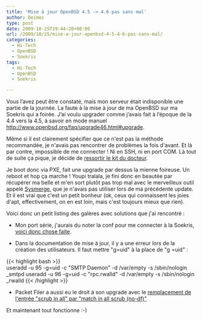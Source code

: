 ```yaml
---
title: 'Mise à jour OpenBSD 4.5 -> 4.6 pas sans mal'
author: Deimos
type: post
date: 2009-10-25T19:44:20+00:00
url: /2009/10/25/mise-a-jour-openbsd-4-5-4-6-pas-sans-mal/
categories:
  - Hi-Tech
  - OpenBSD
  - Soekris
tags:
  - Hi-Tech
  - OpenBSD
  - Soekris

---
```


Vous l’avez peut être constaté, mais mon serveur était indisponible une partie de la journée. La faute à la mise à jour de ma OpenBSD sur ma Soekris qui a foirée. J’ai voulu upgrader comme j’avais fait à l’époque de la 4.4 vers la 4.5, à savoir en mode manuel http://www.openbsd.org/faq/upgrade46.html#upgrade.

Même si il est clairement spécifier que ce n'est pas la méthode recommandée, je n'avais pas rencontrer de problèmes la fois d'avant. Et là par contre, impossible de me connecter ! Ni en SSH, ni en port COM. Là tout de suite ça pique, je décide de [ressortir le kit du docteur][1].

Je boot donc via PXE, fait une upgrade par dessus la mienne foireuse. Un reboot et hop ça marche ! Youpi tralala, je fini donc en beautée par récupérer ma belle et m'en sort plutôt pas trop mal avec le merveilleux outil appelé [Sysmerge][2], que je n'avais pas utiliser lors de ma précédente update. Et il est vrai que c'est un petit bonheur (ok, ceux qui connaissent les joies d'apt, effectivement, on en est loin, mais c'est toujours mieux que rien).

Voici donc un petit listing des galères avec solutions que j'ai rencontré :
  
* Mon port série, j'aurais du noter la conf pour me connecter à la Soekris, [voici donc chose faite][3].
  
* Dans la documentation de mise à jour, il y a une erreur lors de la création des utilisateurs. Il faut mettre "g=uid" à la place de "g =uid" :

{{< highlight bash >}}  
useradd -u 95 -g=uid -c "SMTP Daemon" -d /var/empty -s /sbin/nologin _smtpd
useradd -u 96 -g=uid -c "rpc.rwalld" -d /var/empty -s /sbin/nologin _rwalld
{{< /highlight >}}  
  
* Packet Filer a aussi eu le droit à son upgrade avec le [remplacement de l'entrée "scrub in all" par "match in all scrub (no-df)"][4]

Et maintenant tout fonctionne :-)

 [1]: http://wiki.deimos.fr/Configuration_et_installation_via_port_s%C3%A9rie_d%27OpenBSD_sur_Soekris
 [2]: http://wiki.deimos.fr/Configuration_et_installation_via_port_s%C3%A9rie_d%27OpenBSD_sur_Soekris#Mise_.C3.A0_jour_d.27OpenBSD
 [3]: http://wiki.deimos.fr/Configuration_et_installation_via_port_s%C3%A9rie_d%27OpenBSD_sur_Soekris#Connexion_via_Minicom
 [4]: http://wiki.deimos.fr/Introduction_%C3%A0_Packet_Filter
